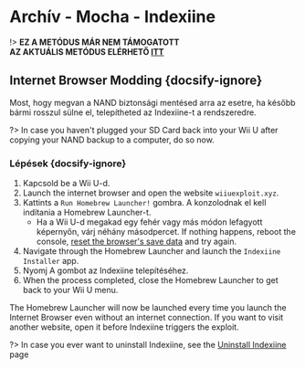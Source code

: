 # Archív - Mocha - Indexiine

!> **EZ A METÓDUS MÁR NEM TÁMOGATOTT**  
**AZ AKTUÁLIS METÓDUS ELÉRHETŐ [ITT](../../../introduction)**

## Internet Browser Modding {docsify-ignore}

Most, hogy megvan a NAND biztonsági mentésed arra az esetre, ha később bármi rosszul sülne el, telepítheted az Indexiine-t a rendszeredre.

?> In case you haven't plugged your SD Card back into your Wii U after copying your NAND backup to a computer, do so now.


### Lépések {docsify-ignore}

1. Kapcsold be a Wii U-d.
1. Launch the internet browser and open the website `wiiuexploit.xyz`.
1. Kattints a `Run Homebrew Launcher!` gombra. A konzolodnak el kell indítania a Homebrew Launcher-t.
    - Ha a Wii U-d megakad egy fehér vagy más módon lefagyott képernyőn, várj néhány másodpercet. If nothing happens, reboot the console, [reset the browser's save data](https://en-americas-support.nintendo.com/app/answers/detail/a_id/1507/~/how-to-delete-the-internet-browser-history) and try again.
1. Navigate through the Homebrew Launcher and launch the `Indexiine Installer` app.
1. Nyomj A gombot az Indexiine telepítéséhez.
1. When the process completed, close the Homebrew Launcher to get back to your Wii U menu.

The Homebrew Launcher will now be launched every time you launch the Internet Browser even without an internet connection. If you want to visit another website, open it before Indexiine triggers the exploit.

?> In case you ever want to uninstall Indexiine, see the [Uninstall Indexiine](../../../uninstall-indexiine) page
